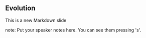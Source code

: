 ##  Evolution

This is a new Markdown slide

note:
    Put your speaker notes here.
    You can see them pressing 's'.

